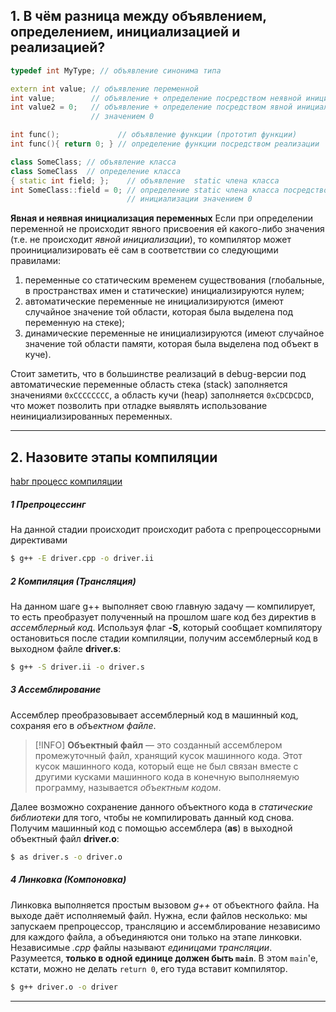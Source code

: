 ## 1. В чём разница между объявлением, определением, инициализацией и реализацией?

```C++
typedef int MyType; // объявление синонима типа

extern int value; // объявление переменной
int value;        // объявление + определение посредством неявной инициализации
int value2 = 0;   // объявление + определение посредством явной инициализации
				  // значением 0

int func();             // объявление функции (прототип функции)
int func(){ return 0; } // определение функции посредством реализации

class SomeClass; // объявление класса
class SomeClass  // определение класса
{ static int field; };    // объявление  static члена класса
int SomeClass::field = 0; // определение static члена класса посредством
						  // инициализации значением 0
```

**Явная и неявная инициализация переменных**
Если при определении переменной не происходит явного присвоения ей какого-либо значения (т.е. не происходит _явной инициализации_), то компилятор может проинициализировать её сам в соответствии со следующими правилами:
1. переменные со статическим временем существования (глобальные, в пространствах имен и статические) инициализируются нулем;
2. автоматические переменные не инициализируются (имеют случайное значение той области, которая была выделена под переменную на стеке);
3. динамические переменные не инициализируются (имеют случайное значение той области памяти, которая была выделена под объект в куче).

Стоит заметить, что в большинстве реализаций в debug-версии под автоматические переменные область стека (stack) заполняется значениями `0xCCCCCCCC`, а область кучи (heap) заполняется `0xCDCDCDCD`, что может позволить при отладке выявлять использование неинициализированных переменных.

***
## 2. Назовите этапы компиляции
[habr процесс компиляции](https://habr.com/ru/articles/478124/)
##### 1 Препроцессинг
На данной стадии происходит происходит работа с препроцессорными директивами
```bash
$ g++ -E driver.cpp -o driver.ii
```
##### 2 Компиляция (Трансляция)
На данном шаге g++ выполняет свою главную задачу — компилирует, то есть преобразует полученный на прошлом шаге код без директив в _ассемблерный код_. Используя флаг **-S**, который сообщает компилятору остановиться после стадии компиляции, получим ассемблерный код в выходном файле **driver.s**:
```bash
$ g++ -S driver.ii -o driver.s
```
##### 3 Ассемблирование
Ассемблер преобразовывает ассемблерный код в машинный код, сохраняя его в _объектном файле_.

> [!INFO]
> **Объектный файл** — это созданный ассемблером промежуточный файл, хранящий кусок машинного кода. Этот кусок машинного кода, который еще не был связан вместе с другими кусками машинного кода в конечную выполняемую программу, называется _объектным кодом_.

Далее возможно сохранение данного объектного кода в _статические библиотеки_ для того, чтобы не компилировать данный код снова. Получим машинный код с помощью ассемблера (**as**) в выходной объектный файл **driver.o**:
```bash 
$ as driver.s -o driver.o
```
##### 4 Линковка (Компоновка)
Линковка выполняется простым вызовом _g++_ от объектного файла. На выходе даёт исполняемый файл. Нужна, если файлов несколько: мы запускаем препроцессор, трансляцию и ассемблирование независимо для каждого файла, а объединяются они только на этапе линковки. Независимые _.cpp_ файлы называют _единицами трансляции_. Разумеется, **только в одной единице должен быть `main`**. В этом `main`'е, кстати, можно не делать `return 0`, его туда вставит компилятор.
```bash
$ g++ driver.o -o driver
```

***

